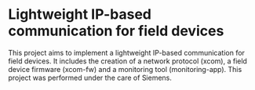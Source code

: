 # Lightweight IP-based communication for field devices

This project aims to implement a lightweight IP-based communication for field devices. It includes the creation of a network protocol (xcom), a field device firmware (xcom-fw) and a monitoring tool (monitoring-app). This project was performed under the care of Siemens. 
